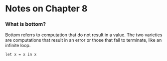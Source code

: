 # Notes on Chapter 8

### What is bottom?

Bottom referrs to computation that do not result in a value. The two varieties are computations that result in an error
or those that fail to terminate, like an infinite loop.

``` let x = x in x ```



